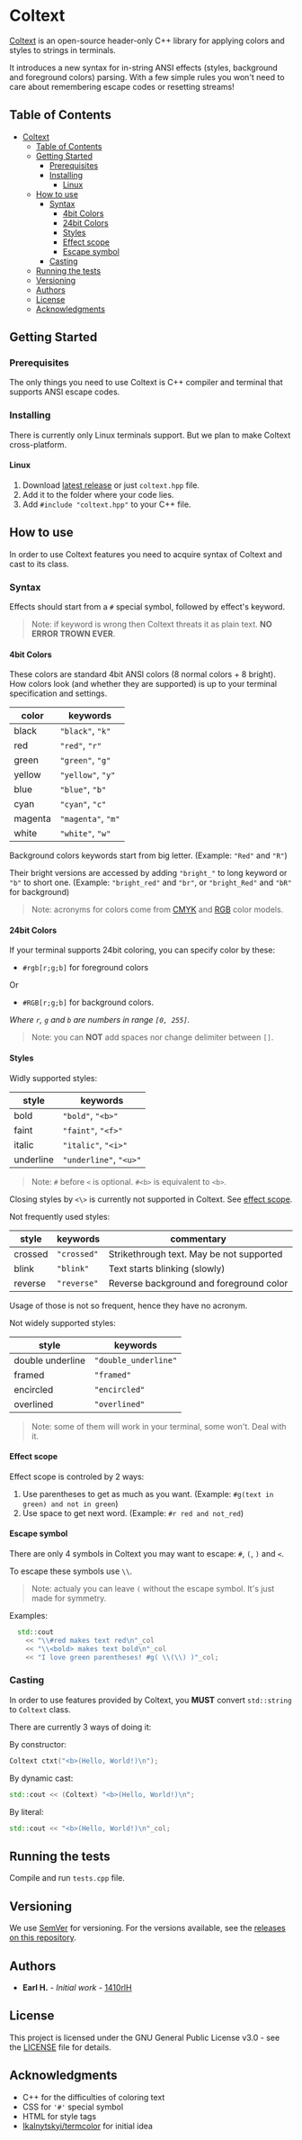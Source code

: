 # Coltext

[Coltext](https://github.com/1410rlH/coltext) is an open-source header-only C++ library for applying colors and styles to strings in terminals.

It introduces a new syntax for in-string ANSI effects (styles, background and foreground colors) parsing. With a few simple rules you won't need to care about remembering escape codes or resetting streams!

## Table of Contents

- [Coltext](#coltext)
  - [Table of Contents](#table-of-contents)
  - [Getting Started](#getting-started)
    - [Prerequisites](#prerequisites)
    - [Installing](#installing)
      - [Linux](#linux)
  - [How to use](#how-to-use)
    - [Syntax](#syntax)
      - [4bit Colors](#4bit-colors)
      - [24bit Colors](#24bit-colors)
      - [Styles](#styles)
      - [Effect scope](#effect-scope)
      - [Escape symbol](#escape-symbol)
    - [Casting](#casting)
  - [Running the tests](#running-the-tests)
  - [Versioning](#versioning)
  - [Authors](#authors)
  - [License](#license)
  - [Acknowledgments](#acknowledgments)

## Getting Started

### Prerequisites

The only things you need to use Coltext is C++ compiler and terminal that supports ANSI escape codes.

### Installing

There is currently only Linux terminals support. But we plan to make Coltext cross-platform.

#### Linux

1. Download [latest release](https://github.com/1410rlH/coltext/releases/latest) or just `coltext.hpp` file.
2. Add it to the folder where your code lies.
3. Add `#include "coltext.hpp"` to your C++ file.

## How to use

In order to use Coltext features you need to acquire syntax of Coltext and cast to its class.

### Syntax

Effects should start from a `#` special symbol, followed by effect's keyword.

> Note: if keyword is wrong then Coltext threats it as plain text. **NO ERROR TROWN EVER**.

#### 4bit Colors

These colors are standard 4bit ANSI colors (8 normal colors + 8 bright).
How colors look (and whether they are supported) is up to your terminal specification and settings.

| color |      keywords      |
|-------|--------------------|
|black  | `"black"`,   `"k"` |
|red    | `"red"`,     `"r"` |
|green  | `"green"`,   `"g"` |
|yellow | `"yellow"`,  `"y"` |
|blue   | `"blue"`,    `"b"` |
|cyan   | `"cyan"`,    `"c"` |
|magenta| `"magenta"`, `"m"` |
|white  | `"white"`,   `"w"` |

Background colors keywords start from big letter. (Example: `"Red"` and `"R"`)

Their bright versions are accessed by adding `"bright_"` to long keyword or `"b"` to short one.
(Example: `"bright_red"` and `"br"`, or `"bright_Red"` and `"bR"` for background)

> Note: acronyms for colors come from [CMYK](https://en.wikipedia.org/wiki/CMYK_color_model) and [RGB](https://en.wikipedia.org/wiki/RGB_color_model) color models.

#### 24bit Colors

If your terminal supports 24bit coloring, you can specify color by these:

- `#rgb[r;g;b]` for foreground colors

Or

- `#RGB[r;g;b]` for background colors.

*Where `r`, `g` and `b` are numbers in range `[0, 255]`.*

> Note: you can **NOT** add spaces nor change delimiter between `[]`.

#### Styles

Widly supported styles:

|  style  |         keywords       |
|---------|------------------------|
|bold     | `"bold"`,      `"<b>"` |
|faint    | `"faint"`,     `"<f>"` |
|italic   | `"italic"`,    `"<i>"` |
|underline| `"underline"`, `"<u>"` |

> Note: `#` before `<` is optional. `#<b>` is equivalent to `<b>`.

Closing styles by `<\>` is currently not supported in Coltext.
See [effect scope](#effect-scope).

Not frequently used styles:

|  style  |    keywords   |                commentary               |
|---------|---------------|-----------------------------------------|
|crossed  | `"crossed"`   | Strikethrough text. May be not supported|
|blink    | `"blink"`     | Text starts blinking (slowly)           |
|reverse  | `"reverse"`   | Reverse background and foreground color |

Usage of those is not so frequent, hence they have no acronym.

Not widely supported styles:

|      style     |       keywords       |
|----------------|----------------------|
|double underline| `"double_underline"` |
|framed          | `"framed"`           |
|encircled       | `"encircled"`        |
|overlined       | `"overlined"`        |

> Note: some of them will work in your terminal, some won't. Deal with it.

#### Effect scope

Effect scope is controled by 2 ways:

1. Use parentheses to get as much as you want. (Example: `#g(text in green) and not in green`)
2. Use space to get next word. (Example: `#r red and not_red`)

#### Escape symbol

There are only 4 symbols in Coltext you may want to escape: `#`, `(`, `)` and `<`.

To escape these symbols use `\\`.

> Note: actualy you can leave `(` without the escape symbol. It's just made for symmetry.

Examples:

```c++
  std::cout
    << "\\#red makes text red\n"_col
    << "\\<bold> makes text bold\n"_col
    << "I love green parentheses! #g( \\(\\) )"_col;
```

### Casting

In order to use features provided by Coltext, you **MUST** convert `std::string` to `Coltext` class.

There are currently 3 ways of doing it:

By constructor:

```c++
Coltext ctxt("<b>(Hello, World!)\n");
```

By dynamic cast:

```c++
std::cout << (Coltext) "<b>(Hello, World!)\n";
```

By literal:

```c++
std::cout << "<b>(Hello, World!)\n"_col;
```

## Running the tests

Compile and run `tests.cpp` file.

## Versioning

We use [SemVer](https://semver.org/) for versioning. For the versions available, see the [releases on this repository](https://github.com/1410rlH/coltext/releases).

## Authors

- **Earl H.** - *Initial work* - [1410rlH](https://github.com/1410rlH)

## License

This project is licensed under the GNU General Public License v3.0 - see the [LICENSE](https://github.com/1410rlH/coltext/blob/master/LICENSE) file for details.

## Acknowledgments

- C++ for the difficulties of coloring text
- CSS for `'#'` special symbol
- HTML for style tags
- [Ikalnytskyi/termcolor](https://github.com/ikalnytskyi/termcolor) for initial idea
